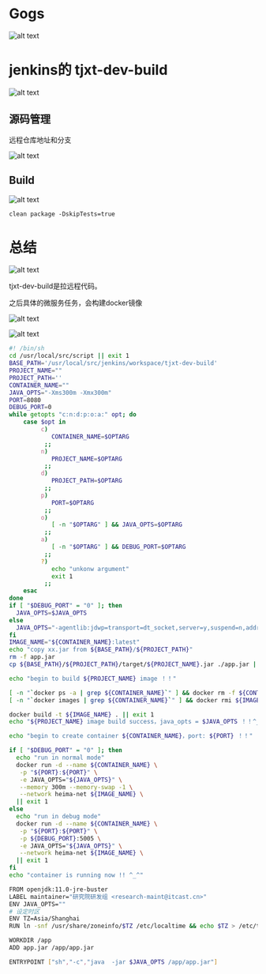 # Gogs

![alt text](../../images/image-380.png)
# jenkins的 tjxt-dev-build

![alt text](../../images/image-379.png)
## 源码管理

远程仓库地址和分支

![alt text](../../images/image-350.png)

## Build

![alt text](../../images/image-335.png)

```
clean package -DskipTests=true
```

# 总结

![alt text](../../images/image-381.png)

tjxt-dev-build是拉远程代码。

之后具体的微服务任务，会构建docker镜像

![alt text](../../images/image-383.png)

![alt text](../../images/image-382.png)
```bash
#! /bin/sh
cd /usr/local/src/script || exit 1
BASE_PATH='/usr/local/src/jenkins/workspace/tjxt-dev-build'
PROJECT_NAME=""
PROJECT_PATH=''
CONTAINER_NAME=""
JAVA_OPTS="-Xms300m -Xmx300m"
PORT=8080
DEBUG_PORT=0
while getopts "c:n:d:p:o:a:" opt; do
    case $opt in
         c)
            CONTAINER_NAME=$OPTARG
          ;;
         n)
            PROJECT_NAME=$OPTARG
          ;;
         d)
            PROJECT_PATH=$OPTARG
          ;;
         p)
            PORT=$OPTARG
          ;;
         o)
            [ -n "$OPTARG" ] && JAVA_OPTS=$OPTARG
          ;;
         a)
            [ -n "$OPTARG" ] && DEBUG_PORT=$OPTARG
          ;;
         ?)
            echo "unkonw argument"
            exit 1
          ;;
    esac
done
if [ "$DEBUG_PORT" = "0" ]; then
  JAVA_OPTS=$JAVA_OPTS
else
  JAVA_OPTS="-agentlib:jdwp=transport=dt_socket,server=y,suspend=n,address=*:5005"
fi
IMAGE_NAME="${CONTAINER_NAME}:latest"
echo "copy xx.jar from ${BASE_PATH}/${PROJECT_PATH}"
rm -f app.jar
cp ${BASE_PATH}/${PROJECT_PATH}/target/${PROJECT_NAME}.jar ./app.jar ||  exit 1

echo "begin to build ${PROJECT_NAME} image ！！"

[ -n "`docker ps -a | grep ${CONTAINER_NAME}`" ] && docker rm -f ${CONTAINER_NAME}
[ -n "`docker images | grep ${CONTAINER_NAME}`" ] && docker rmi ${IMAGE_NAME}

docker build -t ${IMAGE_NAME} . || exit 1
echo "${PROJECT_NAME} image build success，java_opts = $JAVA_OPTS ！！^_^"

echo "begin to create container ${CONTAINER_NAME}，port: ${PORT} ！！"

if [ "$DEBUG_PORT" = "0" ]; then
  echo "run in normal mode"
  docker run -d --name ${CONTAINER_NAME} \
   -p "${PORT}:${PORT}" \
   -e JAVA_OPTS="${JAVA_OPTS}" \
   --memory 300m --memory-swap -1 \
   --network heima-net ${IMAGE_NAME} \
  || exit 1
else
  echo "run in debug mode"
  docker run -d --name ${CONTAINER_NAME} \
   -p "${PORT}:${PORT}" \
   -p ${DEBUG_PORT}:5005 \
   -e JAVA_OPTS="${JAVA_OPTS}" \
   --network heima-net ${IMAGE_NAME} \
  || exit 1
fi
echo "container is running now !! ^_^"
```
```bash
FROM openjdk:11.0-jre-buster
LABEL maintainer="研究院研发组 <research-maint@itcast.cn>"
ENV JAVA_OPTS=""
# 设定时区
ENV TZ=Asia/Shanghai
RUN ln -snf /usr/share/zoneinfo/$TZ /etc/localtime && echo $TZ > /etc/timezone

WORKDIR /app
ADD app.jar /app/app.jar

ENTRYPOINT ["sh","-c","java  -jar $JAVA_OPTS /app/app.jar"]
```